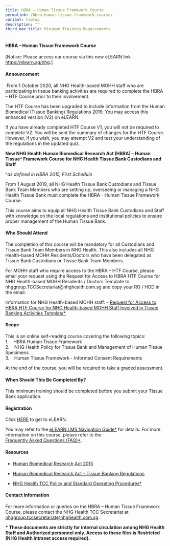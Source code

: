 ```yaml
---
title: HBRA – Human Tissue Framework Course
permalink: /hbra-human-tissue-framework-course/
variant: tiptap
description: ""
third_nav_title: Minimum Training Requirements
---
```

<h4><strong>HBRA – Human Tissue Framework Course</strong></h4>
<p></p>
<p>[Notice: Please access our course via this new eLEARN link <a href="https://elearn.sg/nhg" rel="noopener noreferrer nofollow" target="_blank"><u>https://elearn.sg/nhg</u></a>.]</p>
<h4><strong>Announcement</strong></h4>
<p>&nbsp;From 1 October 2020, all NHG Health-based MOHH staff who are participating
in tissue banking activities are required to complete the HBRA – HTF Course
prior to their involvement.</p>
<p>The HTF Course has been upgraded to include information from the Human
Biomedical (Tissue Banking) Regulations 2019. You may access this enhanced
version (V2) on eLEARN.</p>
<p>If you have already completed HTF Course V1, you will not be required
to complete V2. You will be sent the summary of changes for the HTF Course.
However, if you wish, you may attempt V2 and test your understanding of
the regulations in the updated quiz.</p>
<p><strong>New NHG Health Human Biomedical Research Act (HBRA) – Human Tissue^ Framework Course for NHG Health Tissue Bank Custodians and Staff</strong>
</p>
<p>^<em>as defined in HBRA 2015, First Schedule</em>
</p>
<p>From 1 August 2019, all NHG Health Tissue Bank Custodians and Tissue Bank
Team Members who are setting up, overseeing or managing a NHG Health Tissue
Bank must complete the HBRA - Human Tissue Framework Course.</p>
<p>This course aims to equip all NHG Health Tissue Bank Custodians and Staff
with knowledge on the local regulations and institutional policies to ensure
proper management of the Human Tissue Bank.</p>
<p></p>
<h4><strong>Who Should Attend</strong></h4>
<p>The completion of this course will be mandatory for all Custodians and
Tissue Bank Team Members in NHG Health. This also includes all NHG Health-based
MOHH Residents/Doctors who have been delegated as Tissue Bank Custodians
or Tissue Bank Team Members.</p>
<p>For MOHH staff who require access to the HBRA – HTF Course, please email
your request using the Request for Access to HBRA HTF Course for NHG Health-based
MOHH Residents / Doctors Template to <a rel="noopener noreferrer nofollow" target="_blank">nhggroup.TCCSecretariat@nhghealth.com.sg</a> and
copy your RO / HOD in the email.&nbsp;</p>
<p>Information for NHG Health-based MOHH staff: -&nbsp;<a href="https://mynhg.nhg.com.sg/dept/rcu/Shared%20Library/Tissue%20Banking/Request_For_Access_to_HBRA_HTF_Course_for_NHG-based_MOHH_Staff_Involved_in_Tissue_Banking_Activities%20Template.docx?Web=1" rel="noopener noreferrer nofollow" target="_blank"><u>Request for Access to HBRA HTF Course for NHG Health-based MOHH Staff Involved in Tissue Banking Activities Template*</u></a>
</p>
<p></p>
<h4><strong>Scope</strong></h4>
<p>This is an online self-reading course covering the following topics:
<br>1.&nbsp;&nbsp; &nbsp;HBRA Human Tissue Framework
<br>2.&nbsp;&nbsp; &nbsp;NHG Health Policy for Tissue Bank and Management
of Human Tissue Specimens
<br>3.&nbsp;&nbsp; &nbsp;Human Tissue Framework - Informed Consent Requirements</p>
<p>At the end of the course, you will be required to take a graded assessment.</p>
<p></p>
<h4><strong>When Should This Be Completed By?</strong></h4>
<p>This minimum training should be completed before you submit your Tissue
Bank application.</p>
<p></p>
<h4><strong>Registration</strong></h4>
<p>Click <a href="https://elearn.sg/nhg/Login/Login.aspx" rel="noopener noreferrer nofollow" target="_blank"><u>HERE</u></a> to
get to eLEARN.</p>
<p>You may refer to the <a href="https://mynhg.nhg.com.sg/dept/RCU/_layouts/15/guestaccess.aspx?guestaccesstoken=kdJ5Yku5rJmYx%2bTJ4qDFZxkEkekNWEdmbmiPBYBTdBU%3d&amp;docid=2_1e13ec18333e847e8bdb8b8c8f39025bb&amp;rev=1" rel="noopener nofollow" target="_blank">eLEARN&nbsp;LMS&nbsp;Navigation&nbsp;Guide*</a> for
details. For more information on this course, please refer to the <a href="https://mynhg.nhg.com.sg/dept/RCU/_layouts/15/guestaccess.aspx?guestaccesstoken=e1%2beZYYhjB8%2bxohJoX7lulPifVjK3T6XzQmNsZrjmKs%3d&amp;docid=2_13786744ab7f94e84b3d7f8ac9d6de88a&amp;rev=1" rel="noopener nofollow" target="_blank">Frequently&nbsp;Asked&nbsp;Questions&nbsp;(FAQ)*</a>.</p>
<p></p>
<h4><strong>Resources</strong></h4>
<ul data-tight="true" class="tight">
<li>
<p><a href="https://sso.agc.gov.sg/Act/HBRA2015" rel="noopener nofollow" target="_blank">Human&nbsp;Biomedical&nbsp;Research&nbsp;Act&nbsp;2015</a>
</p>
</li>
<li>
<p><a href="https://sso.agc.gov.sg/SL/HBRA2015-S702-2019?DocDate=20191021" rel="noopener nofollow" target="_blank">Human Biomedical Research Act – Tissue Banking Regulations</a>
</p>
</li>
<li>
<p><a href="https://mynhg.nhg.com.sg/dept/rcu/Pages/default.aspx?RootFolder=%2Fdept%2FRCU%2FShared%20Library%2FTissue%20Banking%2FNHG%20Proper%20Conduct%20of%20Tissue%20Bank%20%281500%29%20SOPs%20%26%20guidance%20documents&amp;FolderCTID=0x0120006458C236C56B394AB53516C7CD66C829&amp;View=%7B8FB03BD4%2DCDE4%2D456E%2DA78B%2D67D4FDD0F84E%7D" rel="noopener nofollow" target="_blank">NHG&nbsp;Health TCC&nbsp;Policy&nbsp;and&nbsp;Standard&nbsp;Operating&nbsp;Procedures*</a>
</p>
</li>
</ul>
<p></p>
<h4><strong>Contact Information</strong></h4>
<p>For more information or queries on the HBRA – Human Tissue Framework Course,
please contact the&nbsp;NHG Health TCC Secretariat at <a href="mailto:nhggroup.tccsecretariat@nhghealth.com.sg" rel="noopener noreferrer nofollow" target="_blank">nhggroup.tccsecretariat@nhghealth.com.sg</a>.
<br>
</p>
<p><strong>* These documents are strictly for internal circulation among NHG Health Staff and Authorized personnel only. Access to these files is Restricted (NHG Health Intranet access required).</strong>
</p>